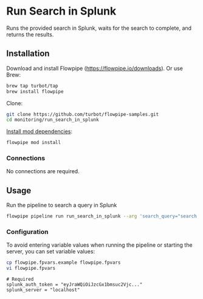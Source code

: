 # Run Search in Splunk

Runs the provided search in Splunk, waits for the search to complete, and returns the results.

## Installation

Download and install Flowpipe (https://flowpipe.io/downloads). Or use Brew:

```sh
brew tap turbot/tap
brew install flowpipe
```

Clone:

```sh
git clone https://github.com/turbot/flowpipe-samples.git
cd monitoring/run_search_in_splunk
```

[Install mod dependencies](https://flowpipe.io/docs/build/mod-dependencies#mod-dependencies):

```sh
flowpipe mod install
```
### Connections

No connections are required.

## Usage

Run the pipeline to search a query in Splunk

```sh
flowpipe pipeline run run_search_in_splunk --arg 'search_query="search *"' --arg insecure=false
```

### Configuration

To avoid entering variable values when running the pipeline or starting the server, you can set variable values:

```sh
cp flowpipe.fpvars.example flowpipe.fpvars
vi flowpipe.fpvars
```

```hcl
# Required
splunk_auth_token = "eyJraWQiOiJzcGx1bmsuc2Vjc..."
splunk_server = "localhost"
```